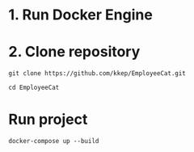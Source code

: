 # 1. Run Docker Engine
# 2. Clone repository
``
git clone https://github.com/kkep/EmployeeCat.git
``

``
cd EmployeeCat
``
# Run project
``
docker-compose up --build
``
